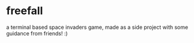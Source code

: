 # freefall
a terminal based space invaders game, made as a side project with some guidance from friends! :)
